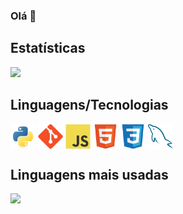 ### Olá 🤠

## Estatísticas
<div>
    <img height="180px" src="https://github-readme-stats.vercel.app/api?username=Kelzita&show_icons=true&theme=dark&include_all_commits=true&count_private=true"/>
</div>

## Linguagens/Tecnologias

<div style="display: inline_block">
    <img align="center" alt="Python" height="40" width="40" src="https://raw.githubusercontent.com/devicons/devicon/master/icons/python/python-original.svg">
    <img align="center" alt="Git" height="40" width="40" src="https://raw.githubusercontent.com/devicons/devicon/master/icons/git/git-original.svg">
    <img align="center" alt="JavaScript" height="40" width="40" src="https://raw.githubusercontent.com/devicons/devicon/master/icons/javascript/javascript-original.svg">
    <img align="center" alt="Html5" height="40" width="40" src="https://raw.githubusercontent.com/devicons/devicon/master/icons/html5/html5-original.svg">
    <img align="center" alt="Css3" height="40" width="40" src="https://raw.githubusercontent.com/devicons/devicon/master/icons/css3/css3-original.svg">
    <img align="center" alt="SQL" height="40" width="40" src="https://raw.githubusercontent.com/devicons/devicon/master/icons/mysql/mysql-original.svg">
</div>

## Linguagens mais usadas
<div>
  <img height="180px" src="https://github-readme-stats.vercel.app/api/top-langs/?username=Kelzita&layout=compact&langs_count=6&theme=dark"/>
</div>